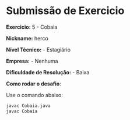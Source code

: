 # Submissão de Exercicio

**Exercicio:** 5 - Cobaia

**Nickname:** herco

**Nível Técnico:** - Estagiário

**Empresa:** - Nenhuma

**Dificuldade de Resolução:** - Baixa

**Como rodar o desafio**: 

Use o comando abaixo: 
```bash
javac Cobaia.java
javac Cobaia
```
